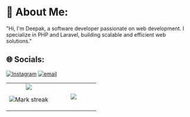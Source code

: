# 💫 About Me:
"Hi, I'm Deepak, a software developer passionate on web development. I specialize in PHP and Laravel, building scalable and efficient web solutions."


## 🌐 Socials:
[![Instagram](https://img.shields.io/badge/Instagram-%23E4405F.svg?logo=Instagram&logoColor=white)](https://instagram.com/deepak_chhantyal) [![email](https://img.shields.io/badge/Email-D14836?logo=gmail&logoColor=white)](mailto:info@deepakchhantyal.com.np) 


<table><tbody><tr border="none"><td width="50%" align="center">
<img align="center" src="https://readme-stats-fork-mauve.vercel.app/api/?username=deepakScript&theme=dark&show_icons=true&count_private=true">

<img alt="Mark streak" src="https://github-readme-streak-stats-five-roan.vercel.app?user=deepakScript&theme=dark"></td><td width="50%" align="center">
<img align="center" src="https://readme-stats-fork-mauve.vercel.app/api/top-langs/?username=deepakScript&theme=dark&hide_border=false&no-bg=true&no-frame=true&langs_count=6"></td></tr></tbody></table>




<!-- Proudly created with GPRM ( https://gprm.itsvg.in ) -->
